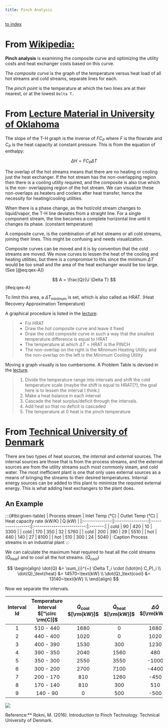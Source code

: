 ```yaml
---
title: Pinch Analysis
---
```


[to index](index.html)

# From [Wikipedia:][1]

**Pinch analysis** is examining the composite curve and optimizing the utility
costs and heat exchanger costs based on this curve.

The *composite curve* is the graph of the temperature versus heat load of all
hot streams and cold streams, separate lines for each.

The *pinch point* is the temperature at which the two lines are at their
nearest, or at the lowest `Delta T.`


# From [Lecture Material in University of Oklahoma][2]

The slope of the T-H graph is the inverse of $F C_P$ where $F$ is the flowrate
and $C_P$ is the heat capacity at constant pressure. This is from the equation
of enthalpy:

$$ \Delta H = F C_P \Delta T $$

The overlap of the hot streams means that there are no heating or cooling just
the heat exchanger. If the hot stream has the non-overlapping region then there
is a cooling utility required, and the composite is also true which is the non-
overlapping region of the hot stream. We can visualize these non-overlaps as
heaters and coolers after heat transfer, hence the necessity for
heating/cooling utilities. 

When there is a phase change, as the hot/cold stream changes to liquid/vapor,
the T-H line deviates from a straight line. For a single component stream, the
line becomes a complete horizontal line until it changes its phase. (constant
temperature) 

A composite curve, is the combination of all hot streams or all cold streams,
joining their lines. This might be confusing and needs visualization.

Composite curves can be moved and it is by convention that the cold streams are
moved. We move curves to lessen the heat of the cooling and heating utilities,
but there is a compromise to this since the minimum $\Delta T$ would be too small
and the area of the heat exchanger would be too large. (See [@eq:qex-A])

$$ A = \frac{Q}{U \Delta T} $$ {#eq:qex-A}

To limit this area, a $\Delta T_{\text{minimum}}$ is set, which is also called as
HRAT. (Heat Recovery Approximation Temperature)

A graphical procedure is listed in the [lecture][2]:

> - Fix HRAT
> - Draw the hot composite curve and leave it fixed
> - Draw the cold composite curve in such a way that the smallest temperature
> difference is equal to HRAT
> - The temperature at which $\Delta T = \text{HRAT}$ is the PINCH
> - The non-overlap on the right is the Minimum Heating Utility and the
> non-overlap on the left is the Minimum Cooling Utility

Moving a graph visually is too cumbersome. A Problem Table is devised in the [lecture][2].

> 1. Divide the temperature range into intervals and shift the cold temperature scale
> (maybe the shift is equal to HRAT[?], the goal here is to lessen the interval I think.)
> 2. Make a heat balance in each interval
> 3. Cascade the heat surplus/deficit through the intervals.
> 4. Add heat so that no deficit is cascaded
> 5. The temperature at 0 heat is the pinch temperature

# From [Technical University of Denmark][3]

There are two types of heat sources, the _internal_ and _external_ sources. The
internal sources are those that is from the process streams, and the external
sources are from the utility streams such most commonly steam, and cold water.
The most inefficient plant is one that only uses external sources as a means of
bringing the streams to their desired temperatures. Internal energy sources can
be added to this plant to minimize the required external energy. This is what
adding heat exchangers to the plant does.

## An Example

:::{#tbl:given-table}
| Process stream | Inlet Temp (°C)  | Outlet Temp (°C)  | Heat capacity rate (kW/K)  | Q̇ (kW)  |
|:--------------:|:----------------:|:-----------------:|:--------------------------:|:-------:|
| cold           |       90         |        420        |            10              |  3300   |
| cold           |       170        |        350        |            32              |  5760   |
| cold           |       200        |        390        |            29              |  5510   |
| hot            |       440        |        140        |            27              |  8100   |
| hot            |       510        |        300        |            24              |  5040   |
:Caption Process streams in an industrial plant
:::

We can calculate the maximum heat required to heat all the cold streams
($\dot{Q}_\text{heat}$) and to cool all the hot streams.
($\dot{Q}_\text{cool}$)

$$ \begin{align}
\dot{Q} &= \sum_{i}^{~} \Delta T_i \cdot (\dot{m} C_P)_i \\
\dot{Q}_\text{heat} &= 14570~\text{kW} \\
\dot{Q}_\text{cool} &= 13140~\text{kW} \\
\end{align} $$

Now we separate the intervals.

| Interval Id | Temperature Interval $[^\circ \rm{C}]$ | $\dot{Q}_\text{cool}$ $[\rm{kW}]$ | $\dot{Q}_\text{heat}$ $[\rm{kW}]$ | $\Delta \dot{Q}$ $[\rm{kW}]$ |
|:-----------:|:--------------------------------------:|:---------------------------------:|:---------------------------------:|:-----------------------------:|
| 1           | 510 - 440                              | 1680                              | 0                                 | 1680                          |
| 2           | 440 - 400                              | 1020                              | 0                                 | 1020                          |
| 3           | 400 - 390                              | 1530                              | 300                               | 1230                          |
| 4           | 390 - 350                              | 2040                              | 1560                              | 480                           |
| 5           | 350 - 300                              | 2550                              | 3550                              | -1000                         |
| 6           | 300 - 200                              | 2700                              | 7100                              | -4400                         |
| 7           | 200 - 170                              | 810                               | 1260                              | -450                          |
| 8           | 170 - 140                              | 810                               | 300                               | 510                           |
| 9           | 140 - 90                               | 0                                 | 500                               | -500                          |

![](../images/pinch-analysis-intervals1.svg)

Reference:**
Rokni, M. (2016). Introduction to Pinch Technology. Technical University of Denmark.

[1]: https://en.wikipedia.org/wiki/Pinch_analysis
[2]: https://www.ou.edu/class/che-design/che5480-13/PINCH%20ANALYSIS%20Part%201-%20Pinch%20and%20Minimum%20Utility%20Usage.pdf
[3]: https://orbit.dtu.dk/en/publications/introduction-to-pinch-technology
